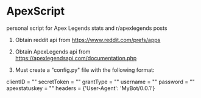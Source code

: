 # ApexScript
personal script for Apex Legends stats and r/apexlegends posts

1) Obtain reddit api from https://www.reddit.com/prefs/apps
2) Obtain ApexLegends api from https://apexlegendsapi.com/documentation.php

3) Must create a "config.py" file with the following format:

clientID = "<REDDIT API CLIENT ID>"
secretToken = "<REDDIT API SECRET>"
grantType = "<LOGIN METHOD>"
username = "<REDDIT USERNAME>"
password = "<REDDIT PASSWORD>"
apexstatuskey = "<ApexLegendsStatus API Key>"
headers = {'User-Agent': 'MyBot/0.0.1'}
